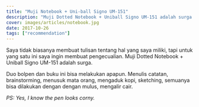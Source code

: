 ```yaml
---
title: "Muji Notebook + Uni-ball Signo UM-151"
description: "Muji Dotted Notebook + Uniball Signo UM-151 adalah surga."
cover: images/articles/notebook.jpg
date: 2017-10-26
tags: ["recommendation"]
---
```


Saya tidak biasanya membuat tulisan tentang hal yang saya miliki, tapi untuk yang satu ini saya ingin membuat pengecualian. Muji Dotted Notebook + Uniball Signo UM-151 adalah surga.

Duo bolpen dan buku ini bisa melakukan apapun. Menulis catatan, brainstorming, menusuk mata orang, mengaduk kopi, sketching, semuanya bisa dilakukan dengan dengan mulus, mengalir cair.

*PS: Yes, I know the pen looks corny.*
